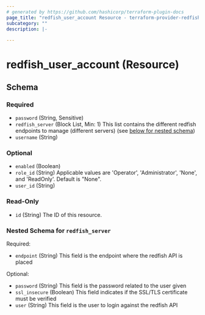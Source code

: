 ```yaml
---
# generated by https://github.com/hashicorp/terraform-plugin-docs
page_title: "redfish_user_account Resource - terraform-provider-redfish"
subcategory: ""
description: |-
  
---
```


# redfish_user_account (Resource)





<!-- schema generated by tfplugindocs -->
## Schema

### Required

- `password` (String, Sensitive)
- `redfish_server` (Block List, Min: 1) This list contains the different redfish endpoints to manage (different servers) (see [below for nested schema](#nestedblock--redfish_server))
- `username` (String)

### Optional

- `enabled` (Boolean)
- `role_id` (String) Applicable values are 'Operator', 'Administrator', 'None', and 'ReadOnly'. Default is "None".
- `user_id` (String)

### Read-Only

- `id` (String) The ID of this resource.

<a id="nestedblock--redfish_server"></a>
### Nested Schema for `redfish_server`

Required:

- `endpoint` (String) This field is the endpoint where the redfish API is placed

Optional:

- `password` (String) This field is the password related to the user given
- `ssl_insecure` (Boolean) This field indicates if the SSL/TLS certificate must be verified
- `user` (String) This field is the user to login against the redfish API
